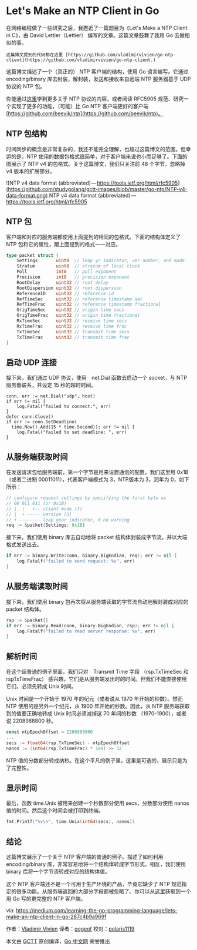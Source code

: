 # Let's Make an NTP Client in Go

在网络编程做了一些研究之后，我邂逅了一篇题目为《Let's Make a NTP Client in C》，由 David Lettier（Lettier） 编写的文章。这篇文章鼓舞了我用 Go 去做相似的事。

```
这篇博文提到的代码都在这里 [https://github.com/vladimirvivien/go-ntp-client](https://github.com/vladimirvivien/go-ntp-client.)
```

这篇博文描述了一个（真正的） NTP 客户端的结构，使用 Go 语言编写。它通过　encoding/binary 库去封装，解封装，发送和接收来自远端 NTP 服务器基于 UDP 协议的 NTP 包。

你能通过[这里](http://www.ntp.org/)学到更多关于 NTP 协议的内容，或者阅读 RFC5905 规范、研究一个实现了更多的功能，（可能）比 Go NTP 客户端更好的客户端 [https://github.com/beevik/ntp](https://github.com/beevik/ntp)。

## NTP 包结构

时间同步的概念是非常复杂的，我还不能完全理解，也超过这篇博文的范围。但幸运的是，NTP 使用的数据包格式很简单，对于客户端来说也小而足够了。下面的图展示了 NTP v4 的包格式。关于这篇博文，我们只关注前 48 个字节，忽略掉 v4 版本的扩展部分。

![NTP v4 data format (abbreviated) — https://tools.ietf.org/html/rfc5905](https://github.com/studygolang/gctt-images/blob/master/go-ntp/NTP-v4-data-format.png)
NTP v4 data format (abbreviated) — https://tools.ietf.org/html/rfc5905

## NTP 包

客户端和对应的服务端都使用上面提到的相同的包格式。下面的结构体定义了 NTP 包和它的属性，跟上面提到的格式一一对应。

```go
type packet struct {
    Settings       uint8  // leap yr indicator, ver number, and mode
    Stratum        uint8  // stratum of local clock
    Poll           int8   // poll exponent
    Precision      int8   // precision exponent
    RootDelay      uint32 // root delay
    RootDispersion uint32 // root dispersion
    ReferenceID    uint32 // reference id
    RefTimeSec     uint32 // reference timestamp sec
    RefTimeFrac    uint32 // reference timestamp fractional
    OrigTimeSec    uint32 // origin time secs
    OrigTimeFrac   uint32 // origin time fractional
    RxTimeSec      uint32 // receive time secs
    RxTimeFrac     uint32 // receive time frac
    TxTimeSec      uint32 // transmit time secs
    TxTimeFrac     uint32 // transmit time frac
}
```

## 启动 UDP 连接

接下来，我们通过 UDP 协议，使用　net.Dial 函数去启动一个 socket，与 NTP 服务器联系，并设定 15 秒的超时时间。

```
conn, err := net.Dial("udp", host)
if err != nil {
    log.Fatal("failed to connect:", err)
}
defer conn.Close()
if err := conn.SetDeadline(
  time.Now().Add(15 * time.Second)); err != nil {
    log.Fatal("failed to set deadline: ", err)
}
```

## 从服务端获取时间

在发送请求包给服务端前，第一个字节是用来设置通信的配置，我们这里用 0x1B（或者二进制 00011011），代表客户端模式为 3，NTP版本为 3，润年为 0，如下所示：

```go
// configure request settings by specifying the first byte as
// 00 011 011 (or 0x1B)
// |  |   +-- client mode (3)
// |  + ----- version (3)
// + -------- leap year indicator, 0 no warning
req := &packet{Settings: 0x1B}
```

接下来，我们使用 binary 库去自动地将 packet 结构体封装成字节流，并以大端格式发送出去。

```go
if err := binary.Write(conn, binary.BigEndian, req); err != nil {
    log.Fatalf("failed to send request: %v", err)
}
```

## 从服务端读取时间

接下来，我们使用 binary 包再次将从服务端读取的字节流自动地解封装成对应的 packet 结构体。

```go
rsp := &packet{}
if err := binary.Read(conn, binary.BigEndian, rsp); err != nil {
    log.Fatalf("failed to read server response: %v", err)
}
```

## 解析时间

在这个超普通的例子里面，我们只对　Transmit Time 字段 （rsp.TxTimeSec 和 rspTxTimeFrac） 感兴趣，它们是从服务端发出时的时间。但我们不能直接使用它们，必须先转成 Unix 时间。

Unix 时间是一个开始于 1970 年的纪元（或者说从 1970 年开始的秒数）。然而 NTP 使用的是另外一个纪元，从 1900 年开始的秒数。因此，从 NTP 服务端获取到的值要正确地转成 Unix 时间必须减掉这 70 年间的秒数 （1970-1900），或者说 2208988800 秒。

```go
const ntpEpochOffset = 2208988800
...
secs := float64(rsp.TxTimeSec) - ntpEpochOffset
nanos := (int64(rsp.TxTimeFrac) * 1e9) >> 32
```

NTP 值的分数部分转成纳秒。在这个平凡的例子里，这里是可选的，展示只是为了完整性。

## 显示时间

最后，函数 time.Unix 被用来创建一个秒数部分使用 secs，分数部分使用 nanos 值的时间。然后这个时间会被打印到终端。

```go
fmt.Printf("%v\n", time.Unix(int64(secs), nanos))
```

## 结论

这篇博文展示了一个关于 NTP 客户端的普通的例子。描述了如何利用 encoding/binary 库，非常容易地将一个结构体转成字节形式。相反，我们使用 binary 库将一个字节流转成对应的结构体值。

这个 NTP 客户端还不是一个可用于生产环境的产品，毕竟它缺少了 NTP 规范指定的很多功能。从服务端返回的大部分字段都被忽略了。你可以从[这里](https://github.com/beevik/ntp)获取到一个用 Go 写的更完整的 NTP 客户端。



via: https://medium.com/learning-the-go-programming-language/lets-make-an-ntp-client-in-go-287c4b9a969f

 作者：[Vladimir Vivien](https://twitter.com/VladimirVivien)
 译者：[gogeof](https://github.com/gogeof)
 校对：[polaris1119](https://github.com/polaris1119)

 本文由 [GCTT](https://github.com/studygolang/GCTT) 原创编译，[Go 中文网](https://studygolang.com/) 荣誉推出


